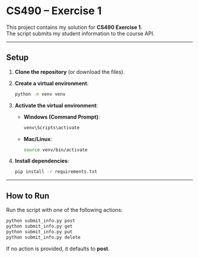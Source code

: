 # CS490 – Exercise 1

This project contains my solution for **CS490 Exercise 1**.  
The script submits my student information to the course API.

---

## Setup

1. **Clone the repository** (or download the files).  

2. **Create a virtual environment**:

   ```bash
   python -m venv venv
   ```

3. **Activate the virtual environment**:

   - **Windows (Command Prompt)**:
     ```cmd
     venv\Scripts\activate
     ```
   - **Mac/Linux**:
     ```bash
     source venv/bin/activate
     ```

4. **Install dependencies**:

   ```bash
   pip install -r requirements.txt
   ```

---

## How to Run

Run the script with one of the following actions:

```bash
python submit_info.py post
python submit_info.py get
python submit_info.py put
python submit_info.py delete
```

If no action is provided, it defaults to **post**.
